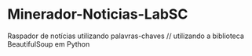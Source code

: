 # Minerador-Noticias-LabSC
Raspador de notícias utilizando palavras-chaves // utilizando a biblioteca BeautifulSoup em Python
